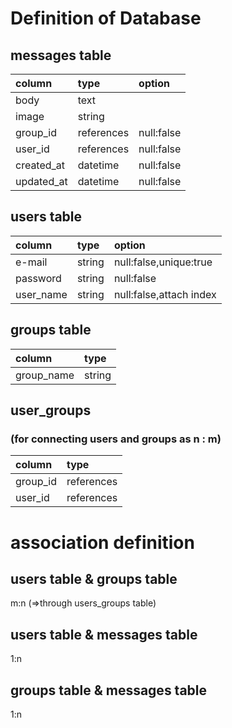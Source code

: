 # Definition of Database

## messages table
|column|type|option|
|:--|:--|:--|
|body|text||
|image|string||
|group_id|references|null:false|
|user_id|references|null:false|
|created_at|datetime|null:false|
|updated_at|datetime|null:false

## users table
|column|type|option|
|:--|:--|:--|
|e-mail|string|null:false,unique:true|
|password|string|null:false|
|user_name|string|null:false,attach index|

## groups table
|column|type|
|:--|:--|
|group_name|string|null:false|

## user_groups
### (for connecting users and groups as n : m)
|column|type|
|:--|:--|
|group_id|references|
|user_id|references|

# association definition

## users table & groups table
m:n (=>through users_groups table)

## users table & messages table
1:n

## groups table & messages table
1:n



